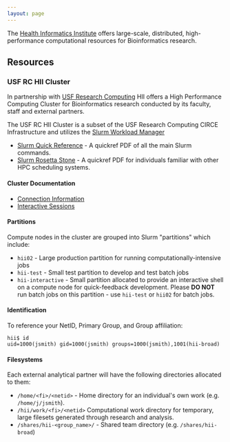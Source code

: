 ```yaml
---
layout: page
---
```


The [Health Informatics Institute](http://www.hii.usf.edu) offers large-scale, distributed, high-performance computational resources for Bioinformatics research.

## Resources

### USF RC HII Cluster

In partnership with [USF Research Computing](http://www.usf.edu/it/research-computing/) HII offers
a High Performance Computing Cluster for Bioinformatics research conducted by its faculty, staff and external partners.

The USF RC HII Cluster is a subset of the USF Research Computing CIRCE Infrastructure and utilizes the
[Slurm Workload Manager](http://slurm.schedmd.com)

- [Slurm Quick Reference](http://slurm.schedmd.com/pdfs/summary.pdf) - A quickref PDF of all the main Slurm commands.
- [Slurm Rosetta Stone](http://slurm.schedmd.com/rosetta.pdf) - A quickref PDF for individuals familiar with other HPC scheduling systems.

#### Cluster Documentation

- [Connection Information](pages/usf-rc-hii/connection.html)
- [Interactive Sessions](pages/usf-rc-hii/interactive.html)

#### Partitions

Compute nodes in the cluster are grouped into Slurm "partitions" which include:

- `hii02` - Large production partition for running computationally-intensive jobs
- `hii-test` - Small test partition to develop and test batch jobs
- `hii-interactive` - Small partition allocated to provide an interactive shell on a compute node for quick-feedback development.
   Please **DO NOT** run batch jobs on this partition - use `hii-test` or `hii02` for batch jobs.

#### Identification

To reference your NetID, Primary Group, and Group affiliation:

```
hii$ id
uid=1000(jsmith) gid=1000(jsmith) groups=1000(jsmith),1001(hii-broad)
```

#### Filesystems

Each external analytical partner will have the following directories allocated to them:

- `/home/<fi>/<netid>` - Home directory for an individual's own work (e.g. `/home/j/jsmith`).
- `/hii/work/<fi>/<netid>` Computational work directory for temporary, large filesets generated through research and analysis.
- `/shares/hii-<group_name>/` - Shared team directory (e.g. `/shares/hii-broad`)
